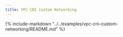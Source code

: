 ```yaml
---
title: VPC CNI Custom Networking
---
```


{%
   include-markdown "../../examples/vpc-cni-custom-networking/README.md"
%}
